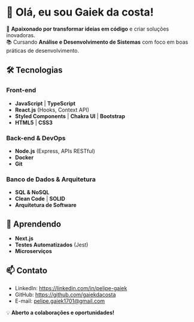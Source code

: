 # 👋 Olá, eu sou Gaiek da costa!

🎯 **Apaixonado por transformar ideias em código** e criar soluções inovadoras.  
📚 Cursando **Análise e Desenvolvimento de Sistemas** com foco em boas práticas de desenvolvimento.

## 🛠️ Tecnologias

### Front-end
- **JavaScript** | **TypeScript**  
- **React.js** (Hooks, Context API)  
- **Styled Components** | **Chakra UI** | **Bootstrap**  
- **HTML5** | **CSS3**  

### Back-end & DevOps
- **Node.js** (Express, APIs RESTful)  
- **Docker**  
- **Git**  

### Banco de Dados & Arquitetura
- **SQL & NoSQL**  
- **Clean Code** | **SOLID**  
- **Arquitetura de Software**  

## 🌱 Aprendendo
- **Next.js**  
- **Testes Automatizados** (Jest)  
- **Microserviços**  

## 📫 Contato
- LinkedIn: https://linkedin.com/in/pelipe-gaiek
- GitHub: https://github.com/gaiekdacosta
- E-mail: pelipe.gaiek1701@gmail.com  

💡 **Aberto a colaborações e oportunidades!**  

